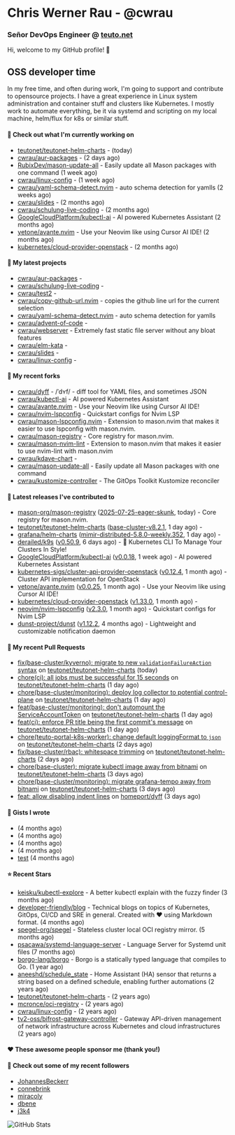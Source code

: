 # Chris Werner Rau - @cwrau
### Señor DevOps Engineer @ [teuto.net](https://teuto.net)

Hi, welcome to my GitHub profile! 👋

## OSS developer time
In my free time, and often during work, I'm going to support and contribute to opensource projects. I have a great experience in Linux system administration and container stuff and clusters like Kubernetes. I mostly work to automate everything, be it via systemd and scripting on my local machine, helm/flux for k8s or similar stuff.

#### 👷 Check out what I'm currently working on

- [teutonet/teutonet-helm-charts](https://github.com/teutonet/teutonet-helm-charts) -  (today)
- [cwrau/aur-packages](https://github.com/cwrau/aur-packages) -  (2 days ago)
- [RubixDev/mason-update-all](https://github.com/RubixDev/mason-update-all) - Easily update all Mason packages with one command (1 week ago)
- [cwrau/linux-config](https://github.com/cwrau/linux-config) -  (1 week ago)
- [cwrau/yaml-schema-detect.nvim](https://github.com/cwrau/yaml-schema-detect.nvim) - auto schema detection for yamlls (2 weeks ago)
- [cwrau/slides](https://github.com/cwrau/slides) -  (2 months ago)
- [cwrau/schulung-live-coding](https://github.com/cwrau/schulung-live-coding) -  (2 months ago)
- [GoogleCloudPlatform/kubectl-ai](https://github.com/GoogleCloudPlatform/kubectl-ai) - AI powered Kubernetes Assistant (2 months ago)
- [yetone/avante.nvim](https://github.com/yetone/avante.nvim) - Use your Neovim like using Cursor AI IDE! (2 months ago)
- [kubernetes/cloud-provider-openstack](https://github.com/kubernetes/cloud-provider-openstack) -  (2 months ago)

#### 🌱 My latest projects

- [cwrau/aur-packages](https://github.com/cwrau/aur-packages) - 
- [cwrau/schulung-live-coding](https://github.com/cwrau/schulung-live-coding) - 
- [cwrau/test2](https://github.com/cwrau/test2) - 
- [cwrau/copy-github-url.nvim](https://github.com/cwrau/copy-github-url.nvim) - copies the github line url for the current selection
- [cwrau/yaml-schema-detect.nvim](https://github.com/cwrau/yaml-schema-detect.nvim) - auto schema detection for yamlls
- [cwrau/advent-of-code](https://github.com/cwrau/advent-of-code) - 
- [cwrau/webserver](https://github.com/cwrau/webserver) - Extremely fast static file server without any bloat features
- [cwrau/elm-kata](https://github.com/cwrau/elm-kata) - 
- [cwrau/slides](https://github.com/cwrau/slides) - 
- [cwrau/linux-config](https://github.com/cwrau/linux-config) - 

#### 🍴 My recent forks

- [cwrau/dyff](https://github.com/cwrau/dyff) - /ˈdʏf/ - diff tool for YAML files, and sometimes JSON
- [cwrau/kubectl-ai](https://github.com/cwrau/kubectl-ai) - AI powered Kubernetes Assistant
- [cwrau/avante.nvim](https://github.com/cwrau/avante.nvim) - Use your Neovim like using Cursor AI IDE!
- [cwrau/nvim-lspconfig](https://github.com/cwrau/nvim-lspconfig) - Quickstart configs for Nvim LSP
- [cwrau/mason-lspconfig.nvim](https://github.com/cwrau/mason-lspconfig.nvim) - Extension to mason.nvim that makes it easier to use lspconfig with mason.nvim.
- [cwrau/mason-registry](https://github.com/cwrau/mason-registry) - Core registry for mason.nvim.
- [cwrau/mason-nvim-lint](https://github.com/cwrau/mason-nvim-lint) - Extension to mason.nvim that makes it easier to use nvim-lint with mason.nvim
- [cwrau/kdave-chart](https://github.com/cwrau/kdave-chart) - 
- [cwrau/mason-update-all](https://github.com/cwrau/mason-update-all) - Easily update all Mason packages with one command
- [cwrau/kustomize-controller](https://github.com/cwrau/kustomize-controller) - The GitOps Toolkit Kustomize reconciler

#### 🔭 Latest releases I've contributed to

- [mason-org/mason-registry](https://github.com/mason-org/mason-registry) ([2025-07-25-eager-skunk](https://github.com/mason-org/mason-registry/releases/tag/2025-07-25-eager-skunk), today) - Core registry for mason.nvim.
- [teutonet/teutonet-helm-charts](https://github.com/teutonet/teutonet-helm-charts) ([base-cluster-v8.2.1](https://github.com/teutonet/teutonet-helm-charts/releases/tag/base-cluster-v8.2.1), 1 day ago) - 
- [grafana/helm-charts](https://github.com/grafana/helm-charts) ([mimir-distributed-5.8.0-weekly.352](https://github.com/grafana/helm-charts/releases/tag/mimir-distributed-5.8.0-weekly.352), 1 day ago) - 
- [derailed/k9s](https://github.com/derailed/k9s) ([v0.50.9](https://github.com/derailed/k9s/releases/tag/v0.50.9), 6 days ago) - 🐶 Kubernetes CLI To Manage Your Clusters In Style!
- [GoogleCloudPlatform/kubectl-ai](https://github.com/GoogleCloudPlatform/kubectl-ai) ([v0.0.18](https://github.com/GoogleCloudPlatform/kubectl-ai/releases/tag/v0.0.18), 1 week ago) - AI powered Kubernetes Assistant
- [kubernetes-sigs/cluster-api-provider-openstack](https://github.com/kubernetes-sigs/cluster-api-provider-openstack) ([v0.12.4](https://github.com/kubernetes-sigs/cluster-api-provider-openstack/releases/tag/v0.12.4), 1 month ago) - Cluster API implementation for OpenStack
- [yetone/avante.nvim](https://github.com/yetone/avante.nvim) ([v0.0.25](https://github.com/yetone/avante.nvim/releases/tag/v0.0.25), 1 month ago) - Use your Neovim like using Cursor AI IDE!
- [kubernetes/cloud-provider-openstack](https://github.com/kubernetes/cloud-provider-openstack) ([v1.33.0](https://github.com/kubernetes/cloud-provider-openstack/releases/tag/v1.33.0), 1 month ago) - 
- [neovim/nvim-lspconfig](https://github.com/neovim/nvim-lspconfig) ([v2.3.0](https://github.com/neovim/nvim-lspconfig/releases/tag/v2.3.0), 1 month ago) - Quickstart configs for Nvim LSP
- [dunst-project/dunst](https://github.com/dunst-project/dunst) ([v1.12.2](https://github.com/dunst-project/dunst/releases/tag/v1.12.2), 4 months ago) - Lightweight and customizable notification daemon

#### 🔨 My recent Pull Requests

- [fix(base-cluster/kyverno): migrate to new `validationFailureAction` syntax](https://github.com/teutonet/teutonet-helm-charts/pull/1621) on [teutonet/teutonet-helm-charts](https://github.com/teutonet/teutonet-helm-charts) (today)
- [chore(ci): all jobs must be successful for 15 seconds](https://github.com/teutonet/teutonet-helm-charts/pull/1617) on [teutonet/teutonet-helm-charts](https://github.com/teutonet/teutonet-helm-charts) (1 day ago)
- [chore(base-cluster/monitoring): deploy log collector to potential control-plane](https://github.com/teutonet/teutonet-helm-charts/pull/1616) on [teutonet/teutonet-helm-charts](https://github.com/teutonet/teutonet-helm-charts) (1 day ago)
- [feat(base-cluster/monitoring): don't automount the ServiceAccountToken](https://github.com/teutonet/teutonet-helm-charts/pull/1615) on [teutonet/teutonet-helm-charts](https://github.com/teutonet/teutonet-helm-charts) (1 day ago)
- [feat(ci): enforce PR title being the first commit's message](https://github.com/teutonet/teutonet-helm-charts/pull/1614) on [teutonet/teutonet-helm-charts](https://github.com/teutonet/teutonet-helm-charts) (1 day ago)
- [chore(teuto-portal-k8s-worker): change default loggingFormat to `json`](https://github.com/teutonet/teutonet-helm-charts/pull/1613) on [teutonet/teutonet-helm-charts](https://github.com/teutonet/teutonet-helm-charts) (2 days ago)
- [fix(base-cluster/rbac): whitespace trimming](https://github.com/teutonet/teutonet-helm-charts/pull/1608) on [teutonet/teutonet-helm-charts](https://github.com/teutonet/teutonet-helm-charts) (2 days ago)
- [chore(base-cluster): migrate kubectl image away from bitnami](https://github.com/teutonet/teutonet-helm-charts/pull/1606) on [teutonet/teutonet-helm-charts](https://github.com/teutonet/teutonet-helm-charts) (3 days ago)
- [chore(base-cluster/monitoring): migrate grafana-tempo away from bitnami](https://github.com/teutonet/teutonet-helm-charts/pull/1605) on [teutonet/teutonet-helm-charts](https://github.com/teutonet/teutonet-helm-charts) (3 days ago)
- [feat: allow disabling indent lines](https://github.com/homeport/dyff/pull/511) on [homeport/dyff](https://github.com/homeport/dyff) (3 days ago)

#### 📓 Gists I wrote

- [](https://gist.github.com/85c73a60676b98638dc9789155cef9b3) (4 months ago)
- [](https://gist.github.com/69a382004ce7326d792ff10d6c26e553) (4 months ago)
- [](https://gist.github.com/f0bf8a208067c4bce5e8731c4caf5adc) (4 months ago)
- [](https://gist.github.com/997058533974174c5317135b3a4f0329) (4 months ago)
- [test](https://gist.github.com/3caaaa92ab8f3dc19895ff1a54c3fd54) (4 months ago)

#### ⭐ Recent Stars

- [keisku/kubectl-explore](https://github.com/keisku/kubectl-explore) - A better kubectl explain with the fuzzy finder (3 months ago)
- [developer-friendly/blog](https://github.com/developer-friendly/blog) - Technical blogs on topics of Kubernetes, GitOps, CI/CD and SRE in general. Created with ❤️ using Markdown format. (4 months ago)
- [spegel-org/spegel](https://github.com/spegel-org/spegel) - Stateless cluster local OCI registry mirror. (5 months ago)
- [psacawa/systemd-language-server](https://github.com/psacawa/systemd-language-server) - Language Server for Systemd unit files (7 months ago)
- [borgo-lang/borgo](https://github.com/borgo-lang/borgo) - Borgo is a statically typed language that compiles to Go. (1 year ago)
- [aneeshd/schedule_state](https://github.com/aneeshd/schedule_state) - Home Assistant (HA) sensor that returns a string based on a defined schedule, enabling further automations (2 years ago)
- [teutonet/teutonet-helm-charts](https://github.com/teutonet/teutonet-helm-charts) -  (2 years ago)
- [mcronce/oci-registry](https://github.com/mcronce/oci-registry) -  (2 years ago)
- [cwrau/linux-config](https://github.com/cwrau/linux-config) -  (2 years ago)
- [tv2-oss/bifrost-gateway-controller](https://github.com/tv2-oss/bifrost-gateway-controller) - Gateway API-driven management of network infrastructure across Kubernetes and cloud infrastructures (2 years ago)

#### ❤️ These awesome people sponsor me (thank you!)


#### 👯 Check out some of my recent followers

- [JohannesBeckerr](https://github.com/JohannesBeckerr)
- [connebrink](https://github.com/connebrink)
- [miracoly](https://github.com/miracoly)
- [dbene](https://github.com/dbene)
- [j3k4](https://github.com/j3k4)

![GitHub Stats](https://github-readme-stats.vercel.app/api?username=cwrau&count_private=false&theme=tokyonight&show_icons=true)
